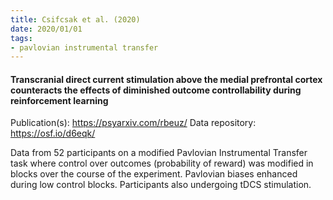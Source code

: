 ```yaml
---
title: Csifcsak et al. (2020)
date: 2020/01/01
tags:
- pavlovian instrumental transfer
---
```


#### Transcranial direct current stimulation above the medial prefrontal cortex counteracts the effects of diminished outcome controllability during reinforcement learning

Publication(s): https://psyarxiv.com/rbeuz/
Data repository: https://osf.io/d6eqk/

Data from 52 participants on a modified Pavlovian Instrumental Transfer task where control over outcomes (probability of reward) was modified in blocks over the course of the experiment. Pavlovian biases enhanced during low control blocks. Participants also undergoing tDCS stimulation.

